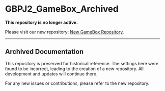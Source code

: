 # GBPJ2_GameBox_Archived

**This repository is no longer active.** 

Please visit our new repository: [New GameBox Repository](https://github.com/kumugu/GBPJ2_GameBox).

---

## Archived Documentation

This repository is preserved for historical reference. The settings here were found to be incorrect, leading to the creation of a new repository. All development and updates will continue there.

For any new issues or contributions, please refer to the new repository.
